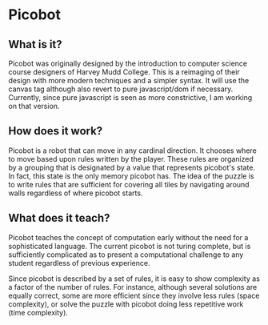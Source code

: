 # Picobot

## What is it?

Picobot was originally designed by the introduction to computer science course designers of Harvey Mudd College. This is a reimaging of their design with more modern techniques and a simpler syntax. It will use the canvas tag although also revert to pure javascript/dom if necessary. Currently, since pure javascript is seen as more constrictive, I am working on that version.

## How does it work?

Picobot is a robot that can move in any cardinal direction. It chooses where to move based upon rules written by the player. These rules are organized by a grouping that is designated by a value that represents picobot's state. In fact, this state is the only memory picobot has. The idea of the puzzle is to write rules that are sufficient for covering all tiles by navigating around walls regardless of where picobot starts.

## What does it teach?

Picobot teaches the concept of computation early without the need for a sophisticated language. The current picobot is not turing complete, but is sufficiently complicated as to present a computational challenge to any student regardless of previous experience. 

Since picobot is described by a set of rules, it is easy to show complexity as a factor of the number of rules. For instance, although several solutions are equally correct, some are more efficient since they involve less rules (space complexity), or solve the puzzle with picobot doing less repetitive work (time complexity).
